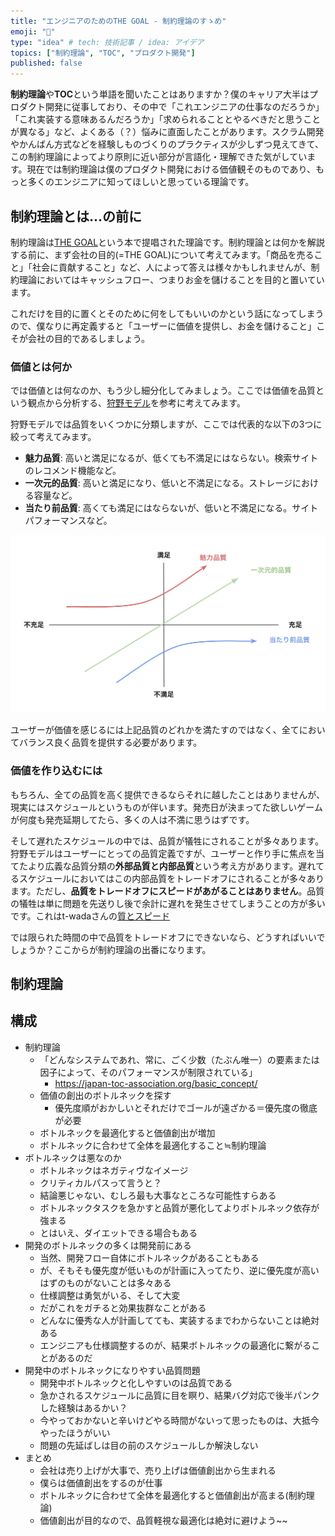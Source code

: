 ```yaml
---
title: "エンジニアのためのTHE GOAL - 制約理論のすゝめ"
emoji: "🏃"
type: "idea" # tech: 技術記事 / idea: アイデア
topics: ["制約理論", "TOC", "プロダクト開発"]
published: false
---
```


**制約理論**や**TOC**という単語を聞いたことはありますか？僕のキャリア大半はプロダクト開発に従事しており、その中で「これエンジニアの仕事なのだろうか」「これ実装する意味あるんだろうか」「求められることとやるべきだと思うことが異なる」など、よくある（？）悩みに直面したことがあります。スクラム開発やかんばん方式などを経験しものづくりのプラクティスが少しずつ見えてきて、この制約理論によってより原則に近い部分が言語化・理解できた気がしています。現在では制約理論は僕のプロダクト開発における価値観そのものであり、もっと多くのエンジニアに知ってほしいと思っている理論です。

## 制約理論とは…の前に

制約理論は[THE GOAL](https://promo.diamond.jp/books/the-goal/)という本で提唱された理論です。制約理論とは何かを解説する前に、まず会社の目的(=THE GOAL)について考えてみます。「商品を売ること」「社会に貢献すること」など、人によって答えは様々かもしれませんが、制約理論においてはキャッシュフロー、つまりお金を儲けることを目的と置いています。

これだけを目的に置くとそのために何をしてもいいのかという話になってしまうので、僕なりに再定義すると「ユーザーに価値を提供し、お金を儲けること」こそが会社の目的であるしましょう。

### 価値とは何か

では価値とは何なのか、もう少し細分化してみましょう。ここでは価値を品質という観点から分析する、[狩野モデル](https://ja.wikipedia.org/wiki/%E7%8B%A9%E9%87%8E%E3%83%A2%E3%83%87%E3%83%AB)を参考に考えてみます。

狩野モデルでは品質をいくつかに分類しますが、ここでは代表的な以下の3つに絞って考えてみます。

- **魅力品質**: 高いと満足になるが、低くても不満足にはならない。検索サイトのレコメンド機能など。
- **一次元的品質**: 高いと満足になり、低いと不満足になる。ストレージにおける容量など。
- **当たり前品質**: 高くても満足にはならないが、低いと不満足になる。サイトパフォーマンスなど。

![](/images/the-goal-of-engineer/kano.png)

ユーザーが価値を感じるには上記品質のどれかを満たすのではなく、全てにおいてバランス良く品質を提供する必要があります。

### 価値を作り込むには

もちろん、全ての品質を高く提供できるならそれに越したことはありませんが、現実にはスケジュールというものが伴います。発売日が決まってた欲しいゲームが何度も発売延期してたら、多くの人は不満に思うはずです。

そして遅れたスケジュールの中では、品質が犠牲にされることが多々あります。狩野モデルはユーザーにとっての品質定義ですが、ユーザーと作り手に焦点を当てたより広義な品質分類の**外部品質と内部品質**という考え方があります。遅れてるスケジュールにおいてはこの内部品質をトレードオフにされることが多々あります。ただし、**品質をトレードオフにスピードがあがることはありません**。品質の犠牲は単に問題を先送りし後で余計に遅れを発生させてしまうことの方が多いです。これはt-wadaさんの[質とスピード](https://speakerdeck.com/twada/quality-and-speed-2022-spring-edition?slide=39)

では限られた時間の中で品質をトレードオフにできないなら、どうすればいいでしょうか？ここからが制約理論の出番になります。

## 制約理論



## 構成

- 制約理論
  - 「どんなシステムであれ、常に、ごく少数（たぶん唯一）の要素または因子によって、そのパフォーマンスが制限されている」
    - https://japan-toc-association.org/basic_concept/
  - 価値の創出のボトルネックを探す
    - 優先度順がおかしいとそれだけでゴールが遠ざかる＝優先度の徹底が必要
  - ボトルネックを最適化すると価値創出が増加
  - ボトルネックに合わせて全体を最適化すること≒制約理論
- ボトルネックは悪なのか
  - ボトルネックはネガティヴなイメージ
  - クリティカルパスって言うと？
  - 結論悪じゃない、むしろ最も大事なところな可能性すらある
  - ボトルネックタスクを急かすと品質が悪化してよりボトルネック依存が強まる
  - とはいえ、ダイエットできる場合もある
- 開発のボトルネックの多くは開発前にある
  - 当然、開発フロー自体にボトルネックがあることもある
  - が、そもそも優先度が低いものが計画に入ってたり、逆に優先度が高いはずのものがないことは多々ある
  - 仕様調整は勇気がいる、そして大変
  - だがこれをガチると効果抜群なことがある
  - どんなに優秀な人が計画してても、実装するまでわからないことは絶対ある
  - エンジニアも仕様調整するのが、結果ボトルネックの最適化に繋がることがあるのだ
- 開発中のボトルネックになりやすい品質問題
  - 開発中ボトルネックと化しやすいのは品質である
  - 急かされるスケジュールに品質に目を瞑り、結果バグ対応で後半パンクした経験はあるかい？
  - 今やっておかないと辛いけどやる時間がないって思ったものは、大抵今やったほうがいい
  - 問題の先延ばしは目の前のスケジュールしか解決しない
- まとめ
    - 会社は売り上げが大事で、売り上げは価値創出から生まれる
    - 僕らは価値創出をするのが仕事
    - ボトルネックに合わせて全体を最適化すると価値創出が高まる(制約理論)
    - 価値創出が目的なので、品質軽視な最適化は絶対に避けよう~~
